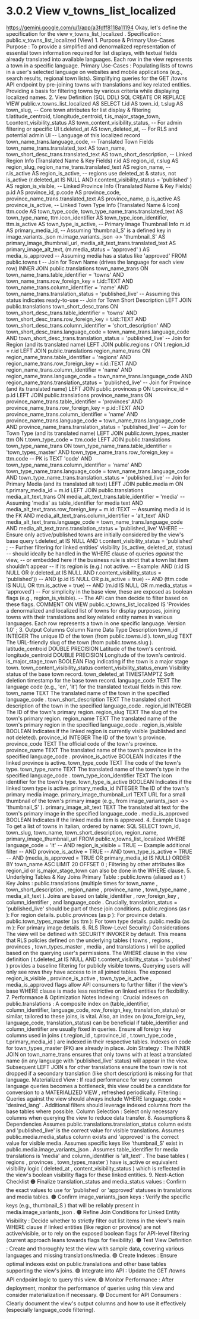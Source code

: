 # 3.0.2 View v_towns_list_localized

  https://gemini.google.com/u/1/app/a3fdff8118a11194 Okay, let's define the 
specification for the view v_towns_list_localized . Specification: 
public.v_towns_list_localized (View) 1. Purpose & Primary Use-Cases Purpose : 
To provide a simplified and denormalized representation of essential town 
information required for list displays, with textual fields already translated 
into available languages. Each row in the view represents a town in a specific 
language. Primary Use-Cases : Populating lists of towns in a user's selected 
language on websites and mobile applications (e.g., search results, regional 
town lists). Simplifying queries for the GET /towns API endpoint by pre-joining 
towns with translations and key related entities. Providing a basis for 
filtering towns by various criteria while displaying localized names. 2. View 
Definition (SQL DDL) SQL CREATE OR REPLACE VIEW public.v_towns_list_localized 
AS SELECT t.id AS town_id, t.slug AS town_slug, -- Core town attributes for 
list display & filtering t.latitude_centroid, t.longitude_centroid, 
t.is_major_stage_town, t.content_visibility_status AS 
town_content_visibility_status, -- For admin filtering or specific UI 
t.deleted_at AS town_deleted_at, -- For RLS and potential admin UI -- Language 
of this localized record town_name_trans.language_code, -- Translated Town 
Fields town_name_trans.translated_text AS town_name, 
town_short_desc_trans.translated_text AS town_short_description, -- Linked 
Region Info (Translated Name & Key Fields) r.id AS region_id, r.slug AS 
region_slug, region_name_trans.translated_text AS region_name, -- r.is_active 
AS region_is_active, -- regions use deleted_at & status, not is_active 
(r.deleted_at IS NULL AND r.content_visibility_status = 'published' ) AS 
region_is_visible, -- Linked Province Info (Translated Name & Key Fields) p.id 
AS province_id, p.code AS province_code, province_name_trans.translated_text AS 
province_name, p.is_active AS province_is_active, -- Linked Town Type Info 
(Translated Name & Icon) ttm.code AS town_type_code, 
town_type_name_trans.translated_text AS town_type_name, ttm.icon_identifier AS 
town_type_icon_identifier, ttm.is_active AS town_type_is_active, -- Primary 
Image Thumbnail Info m.id AS primary_media_id, -- Assuming 'thumbnail_S' is a 
defined key in image_variants_json m.image_variants_json ->> 'thumbnail_S' AS 
primary_image_thumbnail_url, media_alt_text_trans.translated_text AS 
primary_image_alt_text, (m.media_status = 'approved' ) AS media_is_approved -- 
Assuming media has a status like 'approved' FROM public.towns t -- Join for 
Town Name (drives the language for each view row) INNER JOIN 
public.translations town_name_trans ON town_name_trans.table_identifier = 
'towns' AND town_name_trans.row_foreign_key = t.id::TEXT AND 
town_name_trans.column_identifier = 'name' AND 
town_name_trans.translation_status = 'published_live' -- Assuming this status 
indicates ready-to-use -- Join for Town Short Description LEFT JOIN 
public.translations town_short_desc_trans ON 
town_short_desc_trans.table_identifier = 'towns' AND 
town_short_desc_trans.row_foreign_key = t.id::TEXT AND 
town_short_desc_trans.column_identifier = 'short_description' AND 
town_short_desc_trans.language_code = town_name_trans.language_code AND 
town_short_desc_trans.translation_status = 'published_live' -- Join for Region 
(and its translated name) LEFT JOIN public.regions r ON t.region_id = r.id LEFT 
JOIN public.translations region_name_trans ON 
region_name_trans.table_identifier = 'regions' AND 
region_name_trans.row_foreign_key = r.id::TEXT AND 
region_name_trans.column_identifier = 'name' AND 
region_name_trans.language_code = town_name_trans.language_code AND 
region_name_trans.translation_status = 'published_live' -- Join for Province 
(and its translated name) LEFT JOIN public.provinces p ON t.province_id = p.id 
LEFT JOIN public.translations province_name_trans ON 
province_name_trans.table_identifier = 'provinces' AND 
province_name_trans.row_foreign_key = p.id::TEXT AND 
province_name_trans.column_identifier = 'name' AND 
province_name_trans.language_code = town_name_trans.language_code AND 
province_name_trans.translation_status = 'published_live' -- Join for Town Type 
(and its translated name) LEFT JOIN public.town_types_master ttm ON 
t.town_type_code = ttm.code LEFT JOIN public.translations town_type_name_trans 
ON town_type_name_trans.table_identifier = 'town_types_master' AND 
town_type_name_trans.row_foreign_key = ttm.code -- PK is TEXT 'code' AND 
town_type_name_trans.column_identifier = 'name' AND 
town_type_name_trans.language_code = town_name_trans.language_code AND 
town_type_name_trans.translation_status = 'published_live' -- Join for Primary 
Media (and its translated alt text) LEFT JOIN public.media m ON 
t.primary_media_id = m.id LEFT JOIN public.translations media_alt_text_trans ON 
media_alt_text_trans.table_identifier = 'media' -- Assuming 'media' as 
table_identifier for media text AND media_alt_text_trans.row_foreign_key = 
m.id::TEXT -- Assuming media.id is the FK AND 
media_alt_text_trans.column_identifier = 'alt_text' AND 
media_alt_text_trans.language_code = town_name_trans.language_code AND 
media_alt_text_trans.translation_status = 'published_live' WHERE -- Ensure only 
active/published towns are initially considered by the view's base query 
t.deleted_at IS NULL AND t.content_visibility_status = 'published' ; -- Further 
filtering for linked entities' visibility (is_active, deleted_at, status) -- 
should ideally be handled in the WHERE clause of queries *against* the view, -- 
or embedded here if the business rule is strict that a town list item shouldn't 
appear -- if its region is (e.g.) not active. -- Example: AND (r.id IS NULL OR 
(r.deleted_at IS NULL AND r.content_visibility_status = 'published')) -- AND 
(p.id IS NULL OR p.is_active = true) -- AND (ttm.code IS NULL OR ttm.is_active 
= true) -- AND (m.id IS NULL OR m.media_status = 'approved') -- For simplicity 
in the base view, these are exposed as boolean flags (e.g., region_is_visible). 
-- The API can then decide to filter based on these flags. COMMENT ON VIEW 
public.v_towns_list_localized IS 'Provides a denormalized and localized list of 
towns for display purposes, joining towns with their translations and key 
related entity names in various languages. Each row represents a town in one 
specific language. Version 1.0' ; 3. Output Columns Column Name Data Type 
Description town_id INTEGER The unique ID of the town (from public.towns.id ). 
town_slug TEXT The URL-friendly slug of the town (from public.towns.slug ). 
latitude_centroid DOUBLE PRECISION Latitude of the town's centroid. 
longitude_centroid DOUBLE PRECISION Longitude of the town's centroid. 
is_major_stage_town BOOLEAN Flag indicating if the town is a major stage town. 
town_content_visibility_status content_visibility_status_enum Visibility status 
of the base town record. town_deleted_at TIMESTAMPTZ Soft deletion timestamp 
for the base town record. language_code TEXT The language code (e.g., 'en', 
'it') for the translated textual fields in this row. town_name TEXT The 
translated name of the town in the specified language_code . 
town_short_description TEXT The translated short description of the town in the 
specified language_code . region_id INTEGER The ID of the town's primary 
region. region_slug TEXT The slug of the town's primary region. region_name 
TEXT The translated name of the town's primary region in the specified 
language_code . region_is_visible BOOLEAN Indicates if the linked region is 
currently visible (published and not deleted). province_id INTEGER The ID of 
the town's province. province_code TEXT The official code of the town's 
province. province_name TEXT The translated name of the town's province in the 
specified language_code . province_is_active BOOLEAN Indicates if the linked 
province is active. town_type_code TEXT The code of the town's type. 
town_type_name TEXT The translated name of the town's type in the specified 
language_code . town_type_icon_identifier TEXT The icon identifier for the 
town's type. town_type_is_active BOOLEAN Indicates if the linked town type is 
active. primary_media_id INTEGER The ID of the town's primary media image. 
primary_image_thumbnail_url TEXT URL for a small thumbnail of the town's 
primary image (e.g., from image_variants_json ->> 'thumbnail_S' ). 
primary_image_alt_text TEXT The translated alt text for the town's primary 
image in the specified language_code . media_is_approved BOOLEAN Indicates if 
the linked media item is approved. 4. Example Usage To get a list of towns in 
Italian, ordered by name: SQL SELECT town_id, town_slug, town_name, 
town_short_description, region_name, primary_image_thumbnail_url FROM 
public.v_towns_list_localized WHERE language_code = 'it' -- AND 
region_is_visible = TRUE -- Example additional filter -- AND province_is_active 
= TRUE -- AND town_type_is_active = TRUE -- AND (media_is_approved = TRUE OR 
primary_media_id IS NULL) ORDER BY town_name ASC LIMIT 20 OFFSET 0 ; Filtering 
by other attributes like region_id or is_major_stage_town can also be done in 
the WHERE clause. 5. Underlying Tables & Key Joins Primary Table : public.towns 
(aliased as t ) Key Joins : public.translations (multiple times for town_name , 
town_short_description , region_name , province_name , town_type_name , 
media_alt_text ). Joins are based on table_identifier , row_foreign_key , 
column_identifier , and language_code . Crucially, translation_status = 
'published_live' should be part of these join conditions. public.regions (as r 
): For region details. public.provinces (as p ): For province details. 
public.town_types_master (as ttm ): For town type details. public.media (as m 
): For primary image details. 6. RLS (Row-Level Security) Considerations The 
view will be defined with SECURITY INVOKER by default. This means that RLS 
policies defined on the underlying tables ( towns , regions , provinces , 
town_types_master , media , and translations ) will be applied based on the 
querying user's permissions. The WHERE clause in the view definition ( 
t.deleted_at IS NULL AND t.content_visibility_status = 'published' ) provides a 
baseline filtering for publicly visible towns. Querying users will only see 
rows they have access to in all joined tables. The exposed region_is_visible , 
province_is_active , town_type_is_active , media_is_approved flags allow API 
consumers to further filter if the view's base WHERE clause is made less 
restrictive on linked entities for flexibility. 7. Performance & Optimization 
Notes Indexing : Crucial indexes on public.translations : A composite index on 
(table_identifier, column_identifier, language_code, row_foreign_key, 
translation_status) or similar, tailored to these joins, is vital. Also, an 
index on (row_foreign_key, language_code, translation_status) can be beneficial 
if table_identifier and column_identifier are usually fixed in queries. Ensure 
all foreign key columns used in joins ( t.region_id , t.province_id , 
t.town_type_code , t.primary_media_id ) are indexed in their respective tables. 
Indexes on code for town_types_master (PK) are already in place. Join Strategy 
: The INNER JOIN on town_name_trans ensures that only towns with at least a 
translated name (in any language with 'published_live' status) will appear in 
the view. Subsequent LEFT JOIN s for other translations ensure the town row is 
not dropped if a secondary translation (like short description) is missing for 
that language. Materialized View : If read performance for very common language 
queries becomes a bottleneck, this view could be a candidate for conversion to 
a MATERIALIZED VIEW , refreshed periodically. Filtering : Queries against the 
view should always include WHERE language_code = 'desired_lang' . Additional 
filters should leverage indexed columns from the base tables where possible. 
Column Selection : Select only necessary columns when querying the view to 
reduce data transfer. 8. Assumptions & Dependencies Assumes 
public.translations.translation_status column exists and 'published_live' is 
the correct value for visible translations. Assumes public.media.media_status 
column exists and 'approved' is the correct value for visible media. Assumes 
specific keys like 'thumbnail_S' exist in public.media.image_variants_json . 
Assumes table_identifier for media translations is 'media' and 
column_identifier is 'alt_text' . The base tables ( regions , provinces , 
town_types_master ) have is_active or equivalent visibility logic ( deleted_at 
, content_visibility_status ) which is reflected in the view's boolean 
visibility flags for these linked entities. 9. Next-Action Checklist 🟠 
Finalize translation_status and media_status values : Confirm the exact values 
to use for 'published' or 'approved' statuses in translations and media tables. 
🟠 Confirm image_variants_json keys : Verify the specific keys (e.g., 
thumbnail_S ) that will be reliably present in media.image_variants_json . 🟠 
Refine Join Conditions for Linked Entity Visibility : Decide whether to 
strictly filter out list items in the view's main WHERE clause if linked 
entities (like region or province) are not active/visible, or to rely on the 
exposed boolean flags for API-level filtering (current approach leans towards 
flags for flexibility). 🟠 Test View Definition : Create and thoroughly test 
the view with sample data, covering various languages and missing 
translations/media. 🟢 Create Indexes : Ensure optimal indexes exist on 
public.translations and other base tables supporting the view's joins. 🟢 
Integrate into API : Update the GET /towns API endpoint logic to query this 
view. 🟢 Monitor Performance : After deployment, monitor the performance of 
queries using this view and consider materialization if necessary. 🟢 Document 
for API Consumers : Clearly document the view's output columns and how to use 
it effectively (especially language_code filtering). 
